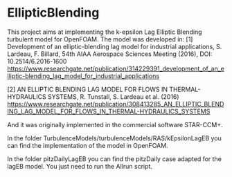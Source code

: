# EllipticBlending
This project aims at implementing the k-epsilon Lag Elliptic Blending turbulent model for OpenFOAM. 
The model was developed in:
[1] Development of an elliptic-blending lag model for industrial applications, S. Lardeau, F. Billard, 
      54th AIAA Aerospace Sciences Meeting (2016), DOI: 10.2514/6.2016-1600
      https://www.researchgate.net/publication/314229391_development_of_an_elliptic-blending_lag_model_for_industrial_applications
      
[2] AN ELLIPTIC BLENDING LAG MODEL FOR FLOWS IN THERMAL-HYDRAULICS SYSTEMS, R. Tunstall, S. Lardeau et al. (2016)
    https://www.researchgate.net/publication/308413285_AN_ELLIPTIC_BLENDING_LAG_MODEL_FOR_FLOWS_IN_THERMAL-HYDRAULICS_SYSTEMS

And it was originally implemented in the commercial software STAR-CCM+.

In the folder TurbulenceModels/turbulenceModels/RAS/kEpsilonLagEB you can find the implementation of the model in OpenFOAM.

In the folder pitzDailyLagEB you can find the pitzDaily case adapted for the lagEB model. You just need to run the Allrun script.

    
